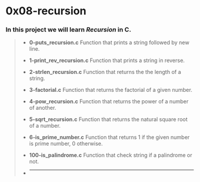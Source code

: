 # 0x08-recursion

### In this project we will learn ***Recursion*** in C.
> - **0-puts_recursion.c** Function that prints a string followed by new line.
>
> - **1-print_rev_recursion.c** Function that prints a string in reverse.
>
> - **2-strlen_recursion.c** Function that returns the the length of a string.
>
> - **3-factorial.c** Function that returns the factorial of a given number.
>
> - **4-pow_recursion.c** Function that returns the power of a number of another.
>
> - **5-sqrt_recursion.c** Function that returns the natural square root of a number.
>
> - **6-is_prime_number.c** Function that returns 1 if the given number is prime number, 0 otherwise.
>
> - **100-is_palindrome.c** Function that check string if a palindrome or not.
>
> - ****
